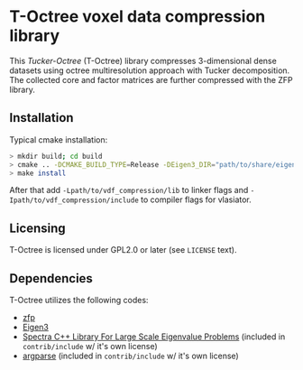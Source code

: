 # T-Octree voxel data compression library

This *Tucker-Octree* (T-Octree) library compresses 3-dimensional dense datasets
using octree multiresolution approach with Tucker decomposition. The collected
core and factor matrices are further compressed with the ZFP library.

## Installation

Typical cmake installation:

```bash
> mkdir build; cd build
> cmake .. -DCMAKE_BUILD_TYPE=Release -DEigen3_DIR="path/to/share/eigen3/cmake" -Dzfp_DIR="path/to/lib/cmake/zfp" -DCMAKE_INSTALL_PREFIX="<vlasiator-path>/vdf_compression"
> make install
```

After that add `-Lpath/to/vdf_compression/lib` to linker flags and
`-Ipath/to/vdf_compression/include` to compiler flags for vlasiator.

## Licensing

T-Octree is licensed under GPL2.0 or later (see `LICENSE` text).

## Dependencies

T-Octree utilizes the following codes:

- [zfp](https://computing.llnl.gov/projects/zfp)
- [Eigen3](https://eigen.tuxfamily.org/index.php?title=Main_Page)
- [Spectra C++ Library For Large Scale Eigenvalue Problems](https://spectralib.org) (included in `contrib/include` w/ it's own license)
- [argparse](https://github.com/morrisfranken/argparse) (included in `contrib/include` w/ it's own license)
